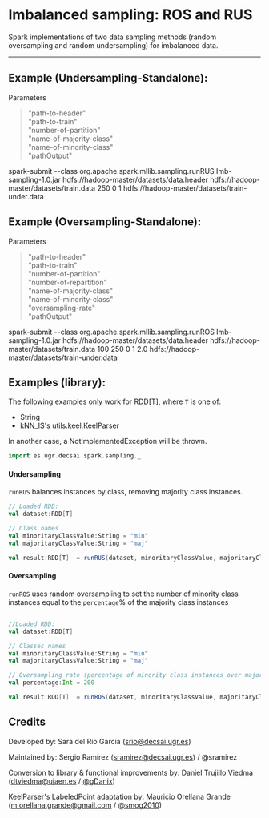 # Imbalanced sampling: ROS and RUS
Spark implementations of two data sampling methods (random oversampling and random undersampling) for imbalanced data.

---

## Example (Undersampling-Standalone):

Parameters 
>	"path-to-header"  
>	"path-to-train"  
>	"number-of-partition"  
>	"name-of-majority-class"  
>	"name-of-minority-class"  
>	"pathOutput"  


spark-submit --class org.apache.spark.mllib.sampling.runRUS Imb-sampling-1.0.jar hdfs://hadoop-master/datasets/data.header hdfs://hadoop-master/datasets/train.data 250 0 1 hdfs://hadoop-master/datasets/train-under.data

## Example (Oversampling-Standalone):


Parameters 
>	"path-to-header"  
>	"path-to-train"  
>	"number-of-partition"  
>	"number-of-repartition"  
>	"name-of-majority-class"  
>	"name-of-minority-class"  
>	"oversampling-rate"  
>	"pathOutput"  


spark-submit --class org.apache.spark.mllib.sampling.runROS Imb-sampling-1.0.jar hdfs://hadoop-master/datasets/data.header hdfs://hadoop-master/datasets/train.data 100 250 0 1 2.0 hdfs://hadoop-master/datasets/train-under.data

## Examples (library):

The following examples only work for RDD[T], where `T` is one of:

* String
* kNN_IS's utils.keel.KeelParser

In another case, a NotImplementedException will be thrown.


```Scala
import es.ugr.decsai.spark.sampling._
```

#### Undersampling

`runRUS` balances instances by class, removing majority class instances.


```Scala
// Loaded RDD:
val dataset:RDD[T]

// Class names
val minoritaryClassValue:String = "min"
val majoritaryClassValue:String = "maj"

val result:RDD[T]  = runRUS(dataset, minoritaryClassValue, majoritaryClassValue)
```

#### Oversampling

`runROS` uses random oversampling to set the number of minority class instances equal to the `percentage`% of the majority class instances 

```Scala

//Loaded RDD:
val dataset:RDD[T]

// Classes names
val minoritaryClassValue:String = "min"
val majoritaryClassValue:String = "maj"

// Oversampling rate (percentage of minority class instances over majority class ones after ROS)
val percentage:Int = 200

val result:RDD[T]  = runROS(dataset, minoritaryClassValue, majoritaryClassValue,percentage)
```

## Credits

Developed by: Sara del Río García (srio@decsai.ugr.es)

Maintained by: Sergio Ramírez (sramirez@decsai.ugr.es) / @sramirez

Conversion to library & functional improvements by: Daniel Trujillo Viedma (dtviedma@ujaen.es / [@gDanix](https://github.com/gDanix/))

KeelParser's LabeledPoint adaptation by: Mauricio Orellana Grande (m.orellana.grande@gmail.com / [@smog2010](https://github.com/smog2010/))
